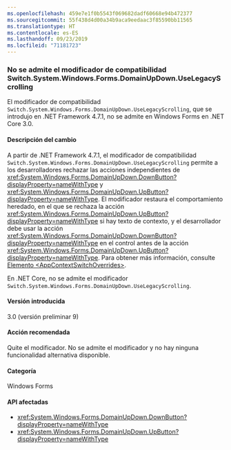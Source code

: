```yaml
---
ms.openlocfilehash: 459e7e1f0b5543f069682dadf60668e94b472377
ms.sourcegitcommit: 55f438d4d00a34b9aca9eedaac3f85590bb11565
ms.translationtype: HT
ms.contentlocale: es-ES
ms.lasthandoff: 09/23/2019
ms.locfileid: "71181723"
---
```

### <a name="switchsystemwindowsformsdomainupdownuselegacyscrolling-compatibility-switch-not-supported"></a>No se admite el modificador de compatibilidad Switch.System.Windows.Forms.DomainUpDown.UseLegacyScrolling

El modificador de compatibilidad `Switch.System.Windows.Forms.DomainUpDown.UseLegacyScrolling`, que se introdujo en .NET Framework 4.7.1, no se admite en Windows Forms en .NET Core 3.0.

#### <a name="change-description"></a>Descripción del cambio

A partir de .NET Framework 4.7.1, el modificador de compatibilidad `Switch.System.Windows.Forms.DomainUpDown.UseLegacyScrolling` permite a los desarrolladores rechazar las acciones independientes de <xref:System.Windows.Forms.DomainUpDown.DownButton?displayProperty=nameWithType> y <xref:System.Windows.Forms.DomainUpDown.UpButton?displayProperty=nameWithType>. El modificador restaura el comportamiento heredado, en el que se rechaza la acción <xref:System.Windows.Forms.DomainUpDown.UpButton?displayProperty=nameWithType> si hay texto de contexto, y el desarrollador debe usar la acción <xref:System.Windows.Forms.DomainUpDown.DownButton?displayProperty=nameWithType> en el control antes de la acción <xref:System.Windows.Forms.DomainUpDown.UpButton?displayProperty=nameWithType>. Para obtener más información, consulte [Elemento \<AppContextSwitchOverrides>](~/docs/framework/configure-apps/file-schema/runtime/appcontextswitchoverrides-element.md).

En .NET Core, no se admite el modificador `Switch.System.Windows.Forms.DomainUpDown.UseLegacyScrolling`.

#### <a name="version-introduced"></a>Versión introducida

3.0 (versión preliminar 9)

#### <a name="recommended-action"></a>Acción recomendada

Quite el modificador. No se admite el modificador y no hay ninguna funcionalidad alternativa disponible.

#### <a name="category"></a>Categoría

Windows Forms

#### <a name="affected-apis"></a>API afectadas

- <xref:System.Windows.Forms.DomainUpDown.DownButton?displayProperty=nameWithType>
- <xref:System.Windows.Forms.DomainUpDown.UpButton?displayProperty=nameWithType>

<!-- 

### Affected APIs

- `M:System.Windows.Forms.DomainUpDown.DownButton`
- `M:System.Windows.Forms.DomainUpDown.UpButton`

-->
